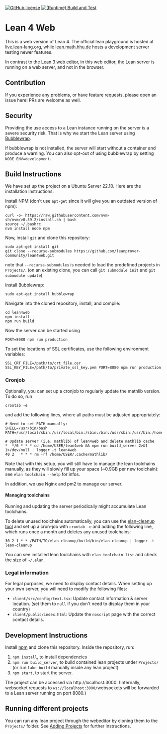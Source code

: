 [![GitHub license](https://img.shields.io/badge/License-Apache_2.0-blue.svg)](https://github.com/leanprover-community/lean4web/blob/main/LICENSE)
[![(Runtime) Build and Test](https://github.com/leanprover-community/lean4web/actions/workflows/build.yml/badge.svg)](https://github.com/leanprover-community/lean4web/actions/workflows/build.yml)


# Lean 4 Web

This is a web version of Lean 4. The official lean playground is hosted at [live.lean-lang.org](https://live.lean-lang.org), while [lean.math.hhu.de](https://lean.math.hhu.de) hosts a development server testing newer features.

In contrast to the [Lean 3 web editor](https://github.com/leanprover-community/lean-web-editor), in this web editor, the Lean server is
running on a web server, and not in the browser.

## Contribution

If you experience any problems, or have feature requests, please open an issue here!
PRs are welcome as well.

## Security
Providing the use access to a Lean instance running on the server is a severe security risk.
That is why we start the Lean server using [Bubblewrap](https://github.com/containers/bubblewrap).

If bubblewrap is not installed, the server will start without a container and produce a warning.
You can also opt-out of using bubblewrap by setting `NODE_ENV=development`.

## Build Instructions

We have set up the project on a Ubuntu Server 22.10.
Here are the installation instructions:

Install NPM (don't use `apt-get` since it will give you an outdated version of npm):
```
curl -o- https://raw.githubusercontent.com/nvm-sh/nvm/v0.39.2/install.sh | bash
source ~/.bashrc
nvm install node npm
```

Now, install `git` and clone this repository:
```
sudo apt-get install git
git clone --recurse-submodules https://github.com/leanprover-community/lean4web.git
```

note that `--recurse-submodules` is needed to load the predefined projects in `Projects/`. (on an existing clone, you can call `git submodule init` and `git submodule update`)

Install Bubblewrap:
```
sudo apt-get install bubblewrap
```

Navigate into the cloned repository, install, and
compile:
```
cd lean4web
npm install
npm run build
```

Now the server can be started using
```
PORT=8080 npm run production
```

To set the locations of SSL certificates, use the following environment variables:
```
SSL_CRT_FILE=/path/to/crt_file.cer SSL_KEY_FILE=/path/to/private_ssl_key.pem PORT=8080 npm run production
```

### Cronjob

Optionally, you can set up a cronjob to regularly update the mathlib version.
To do so, run
```
crontab -e
```
and add the following lines, where all paths must be adjusted appropriately:
```
# Need to set PATH manually:
SHELL=/usr/bin/bash
PATH=/usr/local/sbin:/usr/local/bin:/sbin:/bin:/usr/sbin:/usr/bin:/home/USER/.elan/bin:/home/USER/.nvm/versions/node/v20.8.0/bin/

# Update server (i.e. mathlib) of lean4web and delete mathlib cache
*  */6 * * * cd /home/USER/lean4web && npm run build_server 2>&1 1>/dev/null | logger -t lean4web
40 2   * * * rm -rf /home/USER/.cache/mathlib/
```

Note that with this setup, you will still have to manage the lean toolchains manually, as they will slowly fill up your space (~0.9GB per new toolchain): see `elan toolchain --help` for infos.

In addition, we use Nginx and pm2 to manage our server.

#### Managing toolchains

Running and updating the server periodically might accumulate Lean toolchains.

To delete unused toolchains automatically, you can use the
[elan-cleanup tool](https://github.com/JLimperg/elan-cleanup) and set up a
cron-job with `crontab -e` and adding the following line, which runs once a month and
deletes any unused toolchains:

```
30 2 1 * * /PATH/TO/elan-cleanup/build/bin/elan-cleanup | logger -t lean-cleanup
```

You can see installed lean toolchains with `elan toolchain list`
and check the size of `~/.elan`.

### Legal information
For legal purposes, we need to display contact details. When setting up your own server,
you will need to modify the following files:

- `client/src/config/text.tsx`: Update contact information & server location. (set them to
  `null` if you don't need to display them in your country)
- `client/public/index.html`: Update the `noscript` page with the correct contact details.

## Development Instructions

Install [npm](https://www.npmjs.com/) and clone this repository. Inside the repository, run:

1. `npm install`, to install dependencies
2. `npm run build_server`, to build contained lean projects under `Projects/` (or run `lake build` manually inside any lean project)
3. `npm start`, to start the server.

The project can be accessed via http://localhost:3000. (Internally, websocket requests to `ws://localhost:3000/`websockets will be forwarded to a Lean server running on port 8080.)

## Running different projects
You can run any lean project through the webeditor by cloning them to the `Projects/` folder. See [Adding Projects](Projects/README.md) for further instructions.
